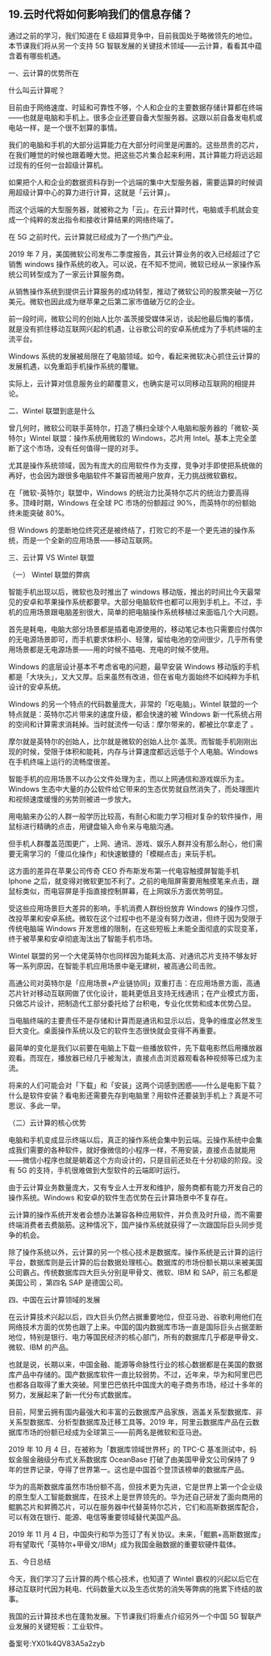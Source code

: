 ## 19.云时代将如何影响我们的信息存储？
通过之前的学习，我们知道在 E 级超算竞争中，目前我国处于略微领先的地位。本节课我们将从另一个支持 5G 智联发展的关键技术领域——云计算，看看其中蕴含着有哪些机遇。


一、云计算的优势所在


什么叫云计算呢？


目前由于网络速度、时延和可靠性不够，个人和企业的主要数据存储计算都在终端——也就是电脑和手机上。很多企业还要自备大型服务器。这跟以前自备发电机或电站一样，是一个很不划算的事情。


我们的电脑和手机的大部分运算能力在大部分时间里是闲置的。这些昂贵的芯片，在我们睡觉的时候也跟着睡大觉。把这些芯片集合起来利用，其计算能力将远远超过现有的任何一台超级计算机。


如果把个人和企业的数据资料存到一个远端的集中大型服务器，需要运算的时候调用超级计算中心的算力进行计算，这就是「云计算」。


而这个远端的大型服务器，就被称之为「云」。在云计算时代，电脑或手机就会变成一个纯粹的发出指令和接收计算结果的网络终端了。


在 5G 之前时代，云计算就已经成为了一个热门产业。


2019 年 7 月，美国微软公司发布二季度报告，其云计算业务的收入已经超过了它销售 windows 操作系统的收入。可以说，在不知不觉间，微软已经从一家操作系统公司转型成为了一家云计算服务商。


从销售操作系统到提供云计算服务的成功转型，推动了微软公司的股票突破一万亿美元。微软也因此成为继苹果之后第二家市值破万亿的企业。


前一段时间，微软公司的创始人比尔·盖茨接受媒体采访，谈起他最后悔的事情，就是没有抓住移动互联网兴起的机遇，让谷歌公司的安卓系统成为了手机终端的主流平台。


Windows 系统的发展被局限在了电脑领域。如今，看起来微软决心抓住云计算的发展机遇，以免重蹈手机操作系统的覆辙。


实际上，云计算对信息服务业的颠覆意义，也确实是可以同移动互联网的相提并论。


二、Wintel 联盟到底是什么


曾几何时，微软公司联手英特尔，打造了横扫全球个人电脑和服务器的「微软-英特尔」Wintel 联盟：操作系统用微软的 Windows，芯片用 Intel。基本上完全垄断了这个市场，没有任何值得一提的对手。


尤其是操作系统领域，因为有庞大的应用软件作为支撑，竞争对手即使把系统做的再好，也会因为跟很多电脑软件不兼容而被用户放弃，无力挑战微软霸权。


在「微软-英特尔」联盟中，Windows 的统治力比英特尔芯片的统治力要高得多。顶峰时期，Windows 在全球 PC 市场的份额超过 90%，而英特尔的份额始终未能突破 80%。


但 Windows 的垄断地位终究还是被终结了，打败它的不是一个更先进的操作系统，而是一个全新的应用场景——移动互联网。


三、云计算 VS Wintel 联盟


（一） Wintel 联盟的弊病


智能手机出现以后，微软也及时推出了 windows 移动版，推出的时间比今天最常见的安卓和苹果操作系统都要早。大部分电脑软件也都可以用到手机上。不过，手机的应用场景跟电脑差别很大，简单的把电脑操作系统移植过来面临几个大问题。


首先是耗电，电脑大部分场景都是插着电源使用的，移动笔记本也只需要应付偶尔的无电源场景即可，而手机要求体积小、轻薄，留给电池的空间很少，几乎所有使用场景都是无电源场景——用的时候不插电、充电的时候不使用。


Windows 的底层设计基本不考虑省电的问题，最早安装 Windows 移动版的手机都是「大块头」，又大又厚。后来虽然有改进，但在省电方面始终不如纯粹为手机设计的安卓系统。


Windows 的另一个特点的代码数量庞大，非常的「吃电脑」。Wintel 联盟的一个特点就是：英特尔芯片带来的速度升级，都会快速的被 Windows 新一代系统占用的空间和计算需求消耗掉。当时就流传一句话：摩尔带来的，都被比尔拿走了 。


摩尔就是英特尔的创始人，比尔就是微软的创始人比尔·盖茨。而智能手机刚刚出现的时候，受限于体积和能耗，内存与计算速度都远远低于个人电脑。Windows 在手机终端上运行的流畅度很差。


智能手机的应用场景不以办公文件处理为主，而以上网通信和游戏娱乐为主。Windows 生态中大量的办公软件给它带来的生态优势就自然消失了，而处理图片和视频速度缓慢的劣势则被进一步放大。


用电脑来办公的人群一般学历比较高，有耐心和能力学习相对复杂的软件操作，用鼠标进行精确的点击，用键盘输入命令来与电脑沟通。


但手机人群覆盖范围更广，上网、通讯、游戏、娱乐人群并没有那么耐心，他们需要无需学习的「傻瓜化操作」和快速敏捷的「模糊点击」来玩手机。


这方面的差异在苹果公司传奇 CEO 乔布斯发布第一代电容触摸屏智能手机 Iphone 之后，就变得对微软更加不利了。之前的电阻屏需要用触摸笔来点击，跟鼠标类似，而电容屏是手指直接控制屏幕，在上网娱乐方面优势明显。


受这些应用场景巨大差异的影响，手机消费人群纷纷放弃 Windows 的操作习惯，改投苹果和安卓系统。微软在这个过程中也不是没有努力改进，但终于因为受限于传统电脑端 Windows 开发思维的限制，在这些短板上未能全面彻底的实现变革，终于被苹果和安卓彻底淘汰出了智能手机市场。


Wintel 联盟的另一个大佬英特尔也同样因为能耗太高、对通讯芯片支持不够友好等一系列原因，在智能手机应用场景中毫无建树，被高通公司击败。


高通公司对英特尔是「应用场景+产业链协同」双重打击：在应用场景方面，高通芯片针对移动互联网做了优化设计，能耗更低且支持无线通讯；在产业模式方面，只做芯片设计，把制造代工部分委托给了台积电，专业化优势和成本优势凸显。


当电脑终端的主要责任不是存储和计算而是通讯和显示以后，竞争的维度必然发生巨大变化。桌面操作系统以及它的软件生态很快就会变得不再重要。


最简单的变化是我们以前要在电脑上下载一些播放软件，先下载电影然后用播放器观看。而现在，播放器已经几乎被淘汰，直接点击浏览器观看各种视频等已成为主流。


将来的人们可能会对「下载」和「安装」这两个词感到困惑——什么是电影下载？什么是软件安装？看电影还需要先存到电脑里？用软件还要装到手机上？真是不可思议、多此一举。


（二）云计算的核心优势


电脑和手机变成显示终端以后，真正的操作系统会集中到云端。云操作系统中会集成我们需要的各种软件，就好像微信的小程序一样，不用安装，直接点击就能用——微信小程序也就是朝着这个方向设计的，只是目前还处在十分初级的阶段。没有 5G 的支持，手机很难做到大型软件的云端即时运行。


由于云计算业务数量庞大，又有专业人士开发和维护，服务商都有能力开发自己的操作系统。Windows 和安卓的软件生态优势在云计算场景中不复存在。


云计算的操作系统开发者会想办法兼容各种应用软件，并负责及时升级，而不需要终端消费者去费脑筋。这种情况下，国产操作系统就获得了一次跟国际巨头同步竞争的机会。


除了操作系统以外，云计算的另一个核心技术是数据库。操作系统是云计算的运行平台，数据库则是云计算的后台数据处理核心。数据库的市场份额长期以来被美国公司霸占。传统数据库四大巨头分别是甲骨文、微软、IBM 和 SAP，前三名都是美国公司 ，第四名 SAP 是德国公司。


四、中国在云计算领域的发展


在云计算技术兴起以后，四大巨头仍然占据重要地位，但亚马逊、谷歌利用他们在网络技术方面的优势也跟了上来。中国的国内数据库市场一直是国际巨头占据垄断地位，特别是银行、电力等国民经济的核心部门，所有的数据库几乎都是甲骨文、微软、IBM 的产品。


也就是说，长期以来，中国金融、能源等命脉性行业的核心数据都是在美国的数据库产品中存储的。国产数据库软件一直比较弱势。不过，近年来，华为和阿里巴巴也都各自取得了重大突破。阿里巴巴依托中国庞大的电子商务市场，经过十多年的努力，发展起来了新一代分布式数据库。


目前，阿里云拥有国内最强大和丰富的云数据库产品家族，涵盖关系型数据库、非关系型数据库、分析型数据库及迁移工具等。2019 年，阿里云数据库产品在云数据库市场的份额已经成为全球第三——前两名是微软和亚马逊。


2019 年 10 月 4 日，在被称为「数据库领域世界杯」的 TPC-C 基准测试中，蚂蚁金服金融级分布式关系数据库 OceanBase 打破了由美国甲骨文公司保持了 9 年的世界记录，夺得了世界第一。这也是中国首个登顶该榜单的数据库产品。


华为的高斯数据库虽然市场份额不高，但技术更为先进，它是世界上第一个企业级的原生型人工智能数据库，在技术上是世界领先的。华为还自己研发了面向商用的鲲鹏芯片和昇腾芯片，可以在服务器中代替英特尔芯片，它们和高斯数据库配合，可以有效在银行、能源、电信等重要领域替代美国产品。


2019 年 11 月 4 日，中国央行和华为签订了有关协议。未来，「鲲鹏+高斯数据库」将有望取代「英特尔+甲骨文/IBM」成为我国金融数据的重要软硬件载体。


五、今日总结


今天，我们学习了云计算的两个核心技术，也知道了 Wintel 霸权的兴起以后它在移动互联时代因为耗电、代码数量大以及生态优势的消失等弊病的拖累下终结的故事。


我国的云计算技术也在蓬勃发展。下节课我们将重点介绍另外一个中国 5G 智联产业发展的关键短板：工业软件。


备案号:YX01k4QV83A5a2zyb

